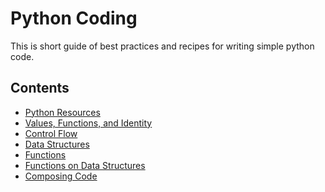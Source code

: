Python Coding
=============

This is short guide of best practices and recipes for writing simple python code.

Contents
--------
* [Python Resources](python_resources.md)
* [Values, Functions, and Identity](values_functions_identity.md)
* [Control Flow](control_flow.md)
* [Data Structures](data_structures.md)
* [Functions](functions.md)
* [Functions on Data Structures](functions_on_data_structures.md)
* [Composing Code](composing_code.md)